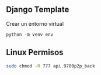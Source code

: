 ## Django Template


Crear un entorno virtual

```
python -m venv env
```



## Linux Permisos

```bash
sudo chmod -R 777 api.9780p2p_back
```